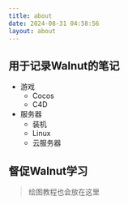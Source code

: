 ```yaml
---
title: about
date: 2024-08-31 04:58:56
layout: about
---
```

## 用于记录Walnut的笔记

- 游戏
  - Cocos
  - C4D
- 服务器
  - 装机
  - Linux
  - 云服务器

## 督促Walnut学习

> 绘图教程也会放在这里
